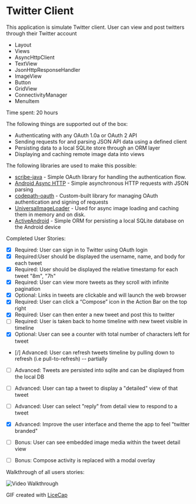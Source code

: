 Twitter Client
=========

This application is simulate Twitter client. User can view and post twitters through their Twitter account

  - Layout
  - Views
  - AsyncHttpClient
  - TextView
  - JsonHttpResponseHandler
  - ImageView
  - Button
  - GridView
  - ConnectivityManager
  - MenuItem

Time spent: 20 hours

The following things are supported out of the box:

 * Authenticating with any OAuth 1.0a or OAuth 2 API
 * Sending requests for and parsing JSON API data using a defined client
 * Persisting data to a local SQLite store through an ORM layer
 * Displaying and caching remote image data into views

The following libraries are used to make this possible:

 * [scribe-java](https://github.com/fernandezpablo85/scribe-java) - Simple OAuth library for handling the authentication flow.
 * [Android Async HTTP](https://github.com/loopj/android-async-http) - Simple asynchronous HTTP requests with JSON parsing
 * [codepath-oauth](https://github.com/thecodepath/android-oauth-handler) - Custom-built library for managing OAuth authentication and signing of requests
 * [UniversalImageLoader](https://github.com/nostra13/Android-Universal-Image-Loader) - Used for async image loading and caching them in memory and on disk.
 * [ActiveAndroid](https://github.com/pardom/ActiveAndroid) - Simple ORM for persisting a local SQLite database on the Android device

Completed User Stories:

  - [x] Required: User can sign in to Twitter using OAuth login
  - [x] Required:User should be displayed the username, name, and body for each tweet
  - [x] Required: User should be displayed the relative timestamp for each tweet "8m", "7h"
  - [x] Required: User can view more tweets as they scroll with infinite pagination
  - [x] Optional: Links in tweets are clickable and will launch the web browser
  - [x] Required: User can click a “Compose” icon in the Action Bar on the top right
  - [x] Required: User can then enter a new tweet and post this to twitter
  - [ ] Required: User is taken back to home timeline with new tweet visible in timeline
  - [x] Optional: User can see a counter with total number of characters left for tweet
  - [/] Advanced: User can refresh tweets timeline by pulling down to refresh (i.e pull-to-refresh) -- partially
  - [ ] Advanced: Tweets are persisted into sqlite and can be displayed from the local DB
  - [ ] Advanced: User can tap a tweet to display a "detailed" view of that tweet
  - [ ] Advanced: User can select "reply" from detail view to respond to a tweet
  - [x] Advanced: Improve the user interface and theme the app to feel "twitter branded"
  - [ ] Bonus: User can see embedded image media within the tweet detail view
  - [ ] Bonus: Compose activity is replaced with a modal overlay

 
Walkthrough of all users stories:

![Video Walkthrough](twitterFragment.gif)

GIF created with [LiceCap]

[LiceCap]:www.cockos.com/licecap/
